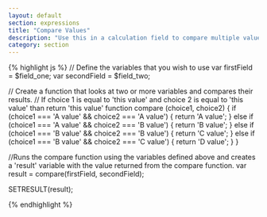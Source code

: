 ```yaml
---
layout: default
section: expressions
title: "Compare Values"
description: "Use this in a calculation field to compare multiple values and return a specific value based on the values entered."
category: section
---
```


{% highlight  js %}
// Define the variables that you wish to use
var firstField = $field_one;
var secondField = $field_two;

// Create a function that looks at two or more variables and compares their results.
// If choice 1 is equal to 'this value' and choice 2 is equal to 'this value' than return 'this value'
function compare (choice1, choice2) {
  if (choice1 === 'A value' && choice2 === 'A value') {
    return 'A value';
  } else if (choice1 === 'A value' && choice2 === 'B value') {
    return 'B value';
  } else if (choice1 === 'B value' && choice2 === 'B value') {
    return 'C value';
  } else if (choice1 === 'B value' && choice2 === 'C value') {
    return 'D value';
  }
}

//Runs the compare function using the variables defined above and creates a 'result' variable with the value returned from the compare function.
var result = compare(firstField, secondField);


SETRESULT(result);

{% endhighlight %}
